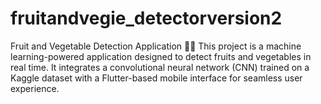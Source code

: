 # fruitandvegie_detectorversion2
Fruit and Vegetable Detection Application 🍎🥦 This project is a machine learning-powered application designed to detect fruits and vegetables in real time. It integrates a convolutional neural network (CNN) trained on a Kaggle dataset with a Flutter-based mobile interface for seamless user experience.
